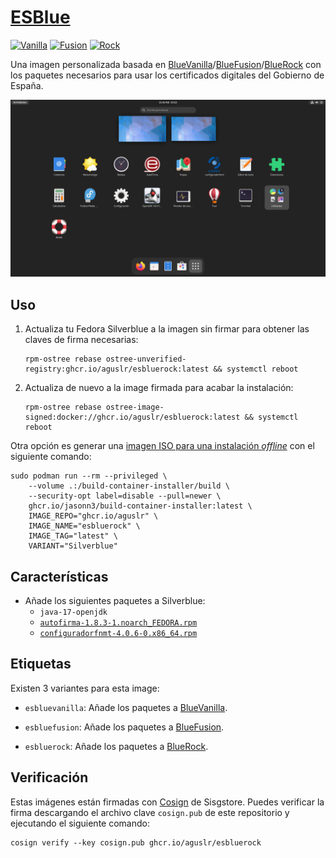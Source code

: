 [ESBlue][1]
===========

[![Vanilla](https://github.com/aguslr/esblue/actions/workflows/build-vanilla.yml/badge.svg)](https://github.com/aguslr/esblue/actions/workflows/build-vanilla.yml)
[![Fusion](https://github.com/aguslr/esblue/actions/workflows/build-fusion.yml/badge.svg)](https://github.com/aguslr/esblue/actions/workflows/build-fusion.yml)
[![Rock](https://github.com/aguslr/esblue/actions/workflows/build-rock.yml/badge.svg)](https://github.com/aguslr/esblue/actions/workflows/build-rock.yml)

Una imagen personalizada basada en
[BlueVanilla][2]/[BlueFusion][3]/[BlueRock][4] con los paquetes necesarios para
usar los certificados digitales del Gobierno de España.

![Captura](screenshot.png "Captura")

Uso
---

1. Actualiza tu Fedora Silverblue a la imagen sin firmar para obtener las claves
   de firma necesarias:

       rpm-ostree rebase ostree-unverified-registry:ghcr.io/aguslr/esbluerock:latest && systemctl reboot

2. Actualiza de nuevo a la image firmada para acabar la instalación:

       rpm-ostree rebase ostree-image-signed:docker://ghcr.io/aguslr/esbluerock:latest && systemctl reboot

Otra opción es generar una [imagen ISO para una instalación *offline*][8] con el
siguiente comando:

    sudo podman run --rm --privileged \
        --volume .:/build-container-installer/build \
        --security-opt label=disable --pull=newer \
        ghcr.io/jasonn3/build-container-installer:latest \
        IMAGE_REPO="ghcr.io/aguslr" \
        IMAGE_NAME="esbluerock" \
        IMAGE_TAG="latest" \
        VARIANT="Silverblue"

Características
---------------

- Añade los siguientes paquetes a Silverblue:
  + `java-17-openjdk`
  + [`autofirma-1.8.3-1.noarch_FEDORA.rpm`][5]
  + [`configuradorfnmt-4.0.6-0.x86_64.rpm`][6]

Etiquetas
---------

Existen 3 variantes para esta image:

- `esbluevanilla`: Añade los paquetes a [BlueVanilla][2].

- `esbluefusion`: Añade los paquetes a [BlueFusion][3].

- `esbluerock`: Añade los paquetes a [BlueRock][4].

Verificación
------------

Estas imágenes están firmadas con [Cosign][7] de Sisgstore. Puedes verificar la
firma descargando el archivo clave `cosign.pub` de este repositorio y ejecutando
el siguiente comando:

    cosign verify --key cosign.pub ghcr.io/aguslr/esbluerock


[1]: https://github.com/aguslr/esblue
[2]: https://github.com/aguslr/bluevanilla
[3]: https://github.com/aguslr/bluefusion
[4]: https://github.com/aguslr/bluerock
[5]: https://firmaelectronica.gob.es/Home/Descargas.html
[6]: https://www.sede.fnmt.gob.es/descargas/descarga-software/instalacion-software-generacion-de-claves
[7]: https://docs.sigstore.dev/cosign/overview/
[8]: https://blue-build.org/learn/universal-blue/#fresh-install-from-an-iso
